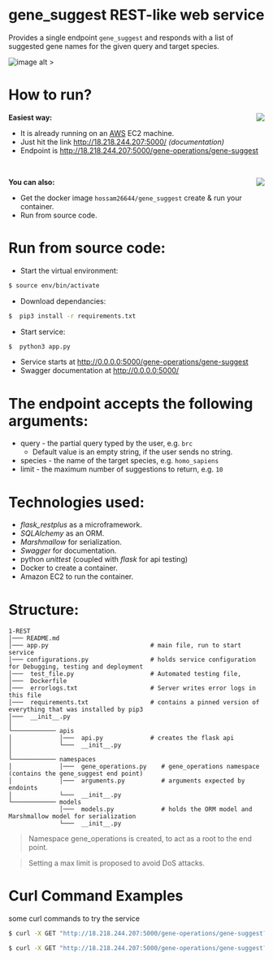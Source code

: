 # gene_suggest REST-like web service


Provides a single endpoint `gene_suggest` and responds with a list of suggested gene names for the given query and target species.

![image alt >](https://d2.alternativeto.net/dist/icons/flask_27004.png?width=128&height=128&mode=crop&upscale=false)

# How to run?

**Easiest way:**
<img align="right" src="https://amazonwebservices.gallerycdn.vsassets.io/extensions/amazonwebservices/aws-vsts-tools/1.1.8/1541109517627/images/logo.png">

  - It is already running on an [AWS](https://aws.amazon.com/) EC2 machine.
  - Just hit the link http://18.218.244.207:5000/ *(documentation)*
  - Endpoint is http://18.218.244.207:5000/gene-operations/gene-suggest

&nbsp;

**You can also:**
  <img align="right" src="https://d.martinsefcik.sk/uploads/-/system/group/avatar/7/docker-logo.png">
  
  - Get the docker image `hossam26644/gene_suggest`  create & run your container.
  - Run from source code.
 
# Run from source code:
  - Start the virtual environment:
  ```sh
 $ source env/bin/activate
 ```
  - Download dependancies:
  ```sh
 $  pip3 install -r requirements.txt
 ```
   - Start service:
  ```sh
 $  python3 app.py
 ```
   - Service starts at http://0.0.0.0:5000/gene-operations/gene-suggest
   - Swagger documentation at http://0.0.0.0:5000/
 # The endpoint accepts the following arguments:
  * query - the partial query typed by the user, e.g. `brc` 
    * Default value is an empty string, if the user sends no string.
  * species - the name of the target species, e.g. `homo_sapiens`
  * limit - the maximum number of suggestions to return, e.g. `10`

 # Technologies used:
 * *flask_restplus* as a microframework.
 * *SQLAlchemy* as an ORM.
 * *Marshmallow* for serialization.
 * *Swagger* for documentation.
 * python *unittest* (coupled with *flask* for api testing)
 * Docker to create a container.
 * Amazon EC2 to run the container.
 
 # Structure:

```
1-REST
│─── README.md
│─── app.py                            # main file, run to start service    
│─── configurations.py                 # holds service configuration for Debugging, testing and deployment
│───  test_file.py                     # Automated testing file,
│───  Dockerfile                        
│───  errorlogs.txt                    # Server writes error logs in this file
│───  requirements.txt                 # contains a pinned version of everything that was installed by pip3
│───  __init__.py
│
└──────────── apis
│             │───  api.py             # creates the flask api
│             └───  __init__.py
│            
└──────────── namespaces
│             │───  gene_operations.py    # gene_operations namespace (contains the gene_suggest end point)
│             │───  arguments.py          # arguments expected by endoints
│             └───  __init__.py
└──────────── models
              │───  models.py             # holds the ORM model and Marshmallow model for serialization
              └───  __init__.py
```

> Namespace gene_operations is created, to act as a root to the end point.

> Setting a max limit is proposed to avoid DoS attacks.


# Curl Command Examples 
some curl commands to try the service
  ```sh
 $ curl -X GET "http://18.218.244.207:5000/gene-operations/gene-suggest?query=brc&species=homo_sapiens&limit=10" -H  "accept: application/json"
 ```
  ```sh
 $ curl -X GET "http://18.218.244.207:5000/gene-operations/gene-suggest?query=hnf&species=ailuropoda_melanoleuca&limit=5" -H  "accept: application/json"
 ```
